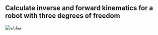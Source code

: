 ## Calculate inverse and forward kinematics for a robot with three degrees of freedom
![معادله](https://github.com/user-attachments/assets/e055b11b-426f-41fb-b896-6c57f73bfe77)
